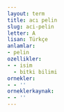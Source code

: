 ```yaml
---
layout: term
title: acı pelin
slug: aci-pelin
letter: A
lisan: Türkçe
anlamlar:
- pelin
ozellikler:
- - isim
  - bitki bilimi
ornekler:
- - ''
orneklerkaynak:
- - ''
---
```


